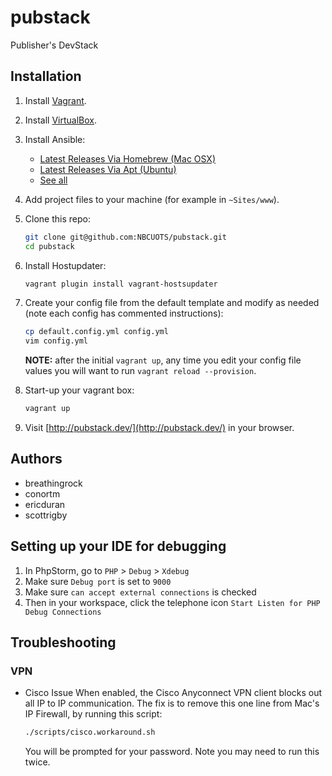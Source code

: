 pubstack
========

Publisher's DevStack

## Installation

1. Install [Vagrant](http://www.vagrantup.com/).
1. Install [VirtualBox](https://www.virtualbox.org/).
1. Install Ansible:
    - [Latest Releases Via Homebrew (Mac OSX)](http://docs.ansible.com/intro_installation.html#latest-releases-via-homebrew-mac-osx)
    - [Latest Releases Via Apt (Ubuntu)](http://docs.ansible.com/intro_installation.html#latest-releases-via-apt-ubuntu)
    - [See all](http://docs.ansible.com/intro_installation.html#installing-the-control-machine)
1. Add project files to your machine (for example in `~Sites/www`).
1. Clone this repo:

    ```bash
    git clone git@github.com:NBCUOTS/pubstack.git
    cd pubstack
    ```

1. Install Hostupdater:

    ```bash
    vagrant plugin install vagrant-hostsupdater
    ```

1. Create your config file from the default template and modify as needed (note each config has commented instructions):

    ```bash
    cp default.config.yml config.yml
    vim config.yml
    ```

    **NOTE:** after the initial `vagrant up`, any time you edit your config file values you will want to run `vagrant reload --provision`.

1. Start-up your vagrant box:

    ```bash
    vagrant up
    ```

1. Visit [http://pubstack.dev/](http://pubstack.dev/) in your browser.

## Authors
- breathingrock
- conortm
- ericduran
- scottrigby

## Setting up your IDE for debugging
1. In PhpStorm, go to `PHP` > `Debug` > `Xdebug`
1. Make sure `Debug port` is set to `9000`
1. Make sure `can accept external connections` is checked
1. Then in your workspace, click the telephone icon `Start Listen for PHP Debug Connections`

## Troubleshooting

### VPN

- Cisco Issue
    When enabled, the Cisco Anyconnect VPN client blocks out all IP to IP communication.
    The fix is to remove this one line from Mac's IP Firewall, by running this script:

    ```sh
    ./scripts/cisco.workaround.sh
    ```

    You will be prompted for your password. Note you may need to run this twice.
